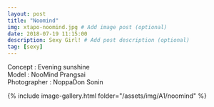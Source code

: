 ```yaml
---
layout: post
title: "Noomind"
img: xtapo-noomind.jpg # Add image post (optional)
date: 2018-07-19 11:15:00
description: Sexy Girl! # Add post description (optional)
tag: [sexy]
---
```

Concept : Evening sunshine  
Model : NooMind Prangsai  
Photographer : NoppaDon Sonin             


{% include image-gallery.html folder="/assets/img/A1/noomind" %}
